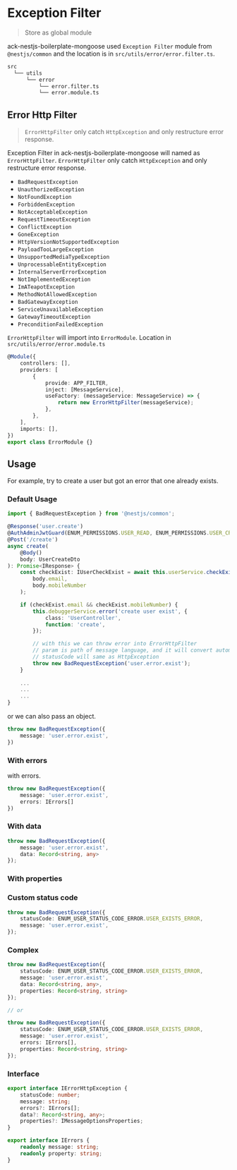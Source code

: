
# Exception Filter

> Store as global module

ack-nestjs-boilerplate-mongoose used `Exception Filter` module from `@nestjs/common` and the location is in `src/utils/error/error.filter.ts`.

```txt
src
  └── utils
      └── error 
          └── error.filter.ts
          └── error.module.ts
```

## Error Http Filter

> `ErrorHttpFilter` only catch `HttpException` and only restructure error response.

Exception Filter in ack-nestjs-boilerplate-mongoose will named as `ErrorHttpFilter`. `ErrorHttpFilter` only catch `HttpException` and only restructure error response.

* `BadRequestException`
* `UnauthorizedException`
* `NotFoundException`
* `ForbiddenException`
* `NotAcceptableException`
* `RequestTimeoutException`
* `ConflictException`
* `GoneException`
* `HttpVersionNotSupportedException`
* `PayloadTooLargeException`
* `UnsupportedMediaTypeException`
* `UnprocessableEntityException`
* `InternalServerErrorException`
* `NotImplementedException`
* `ImATeapotException`
* `MethodNotAllowedException`
* `BadGatewayException`
* `ServiceUnavailableException`
* `GatewayTimeoutException`
* `PreconditionFailedException`

`ErrorHttpFilter` will import into `ErrorModule`. Location in `src/utils/error/error.module.ts`

```typescript
@Module({
    controllers: [],
    providers: [
        {
            provide: APP_FILTER,
            inject: [MessageService],
            useFactory: (messageService: MessageService) => {
                return new ErrorHttpFilter(messageService);
            },
        },
    ],
    imports: [],
})
export class ErrorModule {}
```

## Usage

For example, try to create a user but got an error that one already exists.

### Default Usage

```typescript
import { BadRequestException } from '@nestjs/common';

@Response('user.create')
@AuthAdminJwtGuard(ENUM_PERMISSIONS.USER_READ, ENUM_PERMISSIONS.USER_CREATE)
@Post('/create')
async create(
    @Body()
    body: UserCreateDto
): Promise<IResponse> {
    const checkExist: IUserCheckExist = await this.userService.checkExist(
        body.email,
        body.mobileNumber
    );

    if (checkExist.email && checkExist.mobileNumber) {
        this.debuggerService.error('create user exist', {
            class: 'UserController',
            function: 'create',
        });

        // with this we can throw error into ErrorHttpFilter
        // param is path of message language, and it will convert automatically
        // statusCode will same as HttpException
        throw new BadRequestException('user.error.exist');
    }
    
    ...
    ...
    ...
}
```

or we can also pass an object.

```typescript
throw new BadRequestException({
    message: 'user.error.exist',
})
```

### With errors

with errors.

```typescript
throw new BadRequestException({
    message: 'user.error.exist',
    errors: IErrors[]
})
```

### With data

```typescript
throw new BadRequestException({
    message: 'user.error.exist',
    data: Record<string, any>
});
```

### With properties

<button-jump-to name="Jump To Features Section Language" link="/#/documentation/language?id=usage-with-properties"></button-jump-to>

### Custom status code

```typescript
throw new BadRequestException({
    statusCode: ENUM_USER_STATUS_CODE_ERROR.USER_EXISTS_ERROR,
    message: 'user.error.exist',
});
```

### Complex

```typescript
throw new BadRequestException({
    statusCode: ENUM_USER_STATUS_CODE_ERROR.USER_EXISTS_ERROR,
    message: 'user.error.exist',
    data: Record<string, any>,
    properties: Record<string, string>
});

// or

throw new BadRequestException({
    statusCode: ENUM_USER_STATUS_CODE_ERROR.USER_EXISTS_ERROR,
    message: 'user.error.exist',
    errors: IErrors[],
    properties: Record<string, string>
});

```

### Interface

```typescript
export interface IErrorHttpException {
    statusCode: number;
    message: string;
    errors?: IErrors[];
    data?: Record<string, any>;
    properties?: IMessageOptionsProperties;
}

export interface IErrors {
    readonly message: string;
    readonly property: string;
}
```
